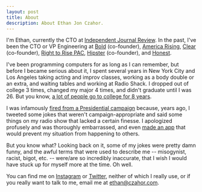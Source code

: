 ```yaml
---
layout: post
title: About
description: About Ethan Jon Czahor.
---
```


I'm Ethan, currently the CTO at [Independent Journal Review](https://ijr.com).
In the past, I've been the CTO or VP Engineering at
[Bold](http://bold.global) (co-founder),
[America Rising](https://www.americarisingpac.org),
[Clear](https://www.heyclear.com) (co-founder),
[Right to Rise PAC](https://en.wikipedia.org/wiki/Right_to_Rise),
[Hipster](http://techcrunch.com/2012/03/15/aol-snaps-up-hyper-local-photosharing-app-hipster/) (co-founder),
and [Honest](http://www.honest.com).

I've been programming computers for as long as I can remember, but before I became serious about it,
I spent several years in New York City and Los Angeles taking acting and improv classes, working as a
body double or an extra, and waiting tables and working at Radio Shack. I dropped out of college 3 times, changed my major 4 times,
and didn't graduate until I was 26. But you know, [a lot of people go to college for 8 years](https://www.youtube.com/watch?v=UOsQ2epsI2M).

I was infamously
[fired from a Presidential campaign](https://www.bloomberg.com/politics/articles/2015-02-10/ethan-czahor-jeb-bush-s-new-cto-is-guilty-of-being-a-young-conservative)
because, years ago, I tweeted some jokes that weren't campaign-appropriate and said some things on my radio show that lacked a certain finesse.
I apologized profusely and was thoroughly embarrassed, and even
[made an app](https://techcrunch.com/2015/04/20/sorry-about-that-f-bomb/)
that would prevent my situation from happening to others.

But you know what? Looking back on it, some of my jokes were pretty damn funny, and the awful terms that were used to describe me
-- misogynist, racist, bigot, etc. -- were/are so incredibly inaccurate, that I wish I would have stuck up for myself more at the time. Oh well.

You can find me on [Instagram](http://instagram.com/e10jc) or [Twitter](http://twitter.com/e10jc),
neither of which I really use, or if you really want to talk to me, email me at [ethan@czahor.com](mailto:ethan@czahor.com).
